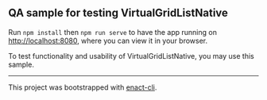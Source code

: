 ## QA sample for testing VirtualGridListNative

Run `npm install` then `npm run serve` to have the app running on [http://localhost:8080](http://localhost:8080), where you can view it in your browser.

To test functionality and usability of VirtualGridListNative, you may use this sample.

---

This project was bootstrapped with [enact-cli](https://github.com/enactjs/cli).
